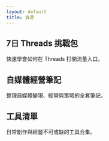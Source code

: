 ```yaml
---
layout: default
title: 資源
---
```


<div class="card-section">
  <h2>7日 Threads 挑戰包</h2>
  <p>快速學會如何在 Threads 打開流量入口。</p>
</div>

<div class="card-section">
  <h2>自媒體經營筆記</h2>
  <p>整理自媒體變現、經營與策略的全套筆記。</p>
</div>

<div class="card-section">
  <h2>工具清單</h2>
  <p>日常創作與經營不可或缺的工具合集。</p>
</div>
